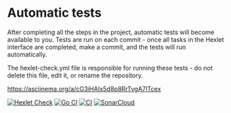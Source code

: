 # Automatic tests

After completing all the steps in the project, automatic tests will become available to you. Tests are run on each commit - once all tasks in the Hexlet interface are completed, make a commit, and the tests will run automatically.

The hexlet-check.yml file is responsible for running these tests - do not delete this file, edit it, or rename the repository.

https://asciinema.org/a/cG3iHAIx5d8p8RrTvgA7lTcex

[![Hexlet Check](https://github.com/TimurVR/go-project-244/actions/workflows/hexlet-check.yml/badge.svg)](https://github.com/TimurVR/go-project-244/actions/workflows/hexlet-check.yml)
[![Go CI](https://github.com/TimurVR/go-project-244/actions/workflows/go.yml/badge.svg)](https://github.com/TimurVR/go-project-244/actions/workflows/go.yml)
[![CI](https://github.com/TimurVR/go-project-244/actions/workflows/ci.yml/badge.svg)](https://github.com/TimurVR/go-project-244/actions/workflows/ci.yml)
[![SonarCloud](https://sonarcloud.io/api/project_badges/measure?project=TimurVR_go-project-244&metric=alert_status)](https://sonarcloud.io/summary/new_code?id=TimurVR_go-project-244)

